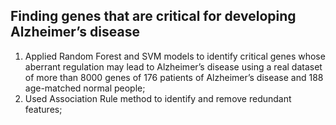 ## Finding genes that are critical for developing Alzheimer’s disease
1. Applied Random Forest and SVM models to identify critical genes whose aberrant regulation may lead to Alzheimer’s disease using a real dataset of more than 8000 genes of 176 patients of Alzheimer’s disease and 188 age-matched normal people; 
2. Used Association Rule method to identify and remove redundant features;
